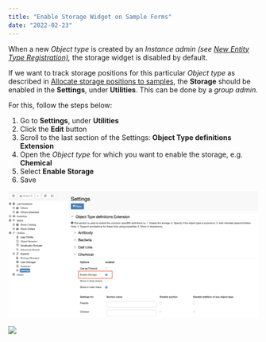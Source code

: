 ```yaml
---
title: "Enable Storage Widget on Sample Forms"
date: "2022-02-23"
---
```


  
When a new _Object type_ is created by an _Instance admin (_see [New Entity Type Registration)](https://openbis.ch/index.php/docs/admin-documentation-openbis-19-06-4/new-entity-type-registration/)_,_ the storage widget is disabled by default.

  
If we want to track storage positions for this particular _Object type_ as described in [Allocate storage positions to samples](https://openbis.ch/index.php/docs/user-documentation/managing-storage-of-samples/allocate-storage-to-samples/), the **Storage** should be enabled in the **Settings**, under **Utilities**. This can be done by a _group admin_.

For this, follow the steps below:  
  

1. Go to **Settings**, under **Utilities**
2. Click the **Edit** button
3. Scroll to the last section of the Settings: **Object Type definitions Extension**
4. Open the _Object type_ for which you want to enable the storage, e.g. **Chemical**
5. Select **Enable Storage** 
6. Save

![](images/Screenshot-2020-02-27-at-21.53.52.png)

![](images/Settings-storage-1024x452.png)

